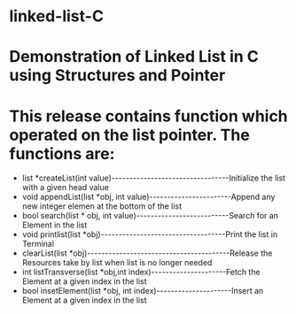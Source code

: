 # linked-list-C
# Demonstration of Linked List in C using Structures and Pointer

# This release contains function which operated on the list pointer. The functions are:

* list *createList(int value)---------------------------------Initialize the list with a given head value
* void appendList(list *obj, int value)-----------------------Append any new integer elemen at the bottom of the list
* bool search(list * obj, int value)--------------------------Search for an Element in the list
* void printlist(list *obj)-----------------------------------Print the list in Terminal
* clearList(list *obj)----------------------------------------Release the Resources take by list when list is no longer needed
* int listTransverse(list *obj,int index)---------------------Fetch the Element at a given index in the list
* bool insetElement(list *obj, int index)---------------------Insert an Element at a given index in the list



